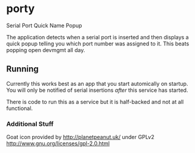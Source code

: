 # porty
Serial Port Quick Name Popup

The application detects when a serial port is inserted and then displays a quick popup telling you which port number was assigned to it. This beats popping open devmgmt all day.


## Running

Currently this works best as an app that you start automically on startup. You will only be notified of serial insertions *after* this service has started.


There is code to run this as a service but it is half-backed and not at all functional.


### Additional Stuff
Goat icon provided by http://planetpeanut.uk/ under GPLv2 http://www.gnu.org/licenses/gpl-2.0.html
